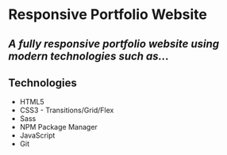 # Responsive Portfolio Website
*A fully **responsive portfolio website** using modern technologies such as...*
---
## Technologies

* HTML5
* CSS3 - Transitions/Grid/Flex
* Sass
* NPM Package Manager
* JavaScript
* Git